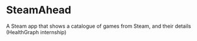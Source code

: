 # SteamAhead
A Steam app that shows a catalogue of games from Steam, and their details (HealthGraph internship)
